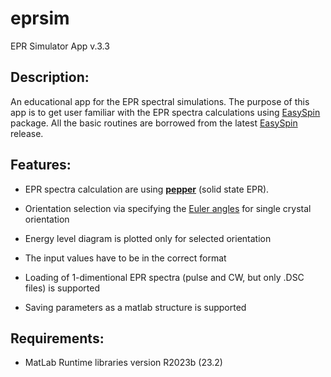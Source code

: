 # eprsim
EPR Simulator App v.3.3

## Description:

An educational app for the EPR spectral simulations. The purpose of this app is to get user familiar with the EPR spectra calculations using [EasySpin](https://easyspin.org) package. All the basic routines are borrowed from the latest [EasySpin](https://easyspin.org) release.

## Features:

* EPR spectra calculation are using [**pepper**](https://easyspin.org/easyspin/documentation/pepper.html) (solid state EPR).

* Orientation selection via specifying the [Euler angles](https://easyspin.org/easyspin/documentation/eulerangles.html) for single crystal orientation

* Energy level diagram is plotted only for selected orientation

* The input values have to be in the correct format

* Loading of 1-dimentional EPR spectra (pulse and CW, but only .DSC files) is supported

* Saving parameters as a matlab structure is supported

## Requirements:

* MatLab Runtime libraries version R2023b (23.2)
